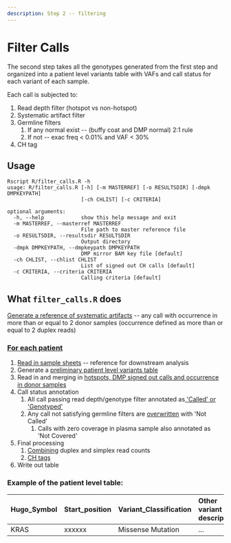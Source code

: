 ```yaml
---
description: Step 2 -- filtering
---
```


# Filter Calls

The second step takes all the genotypes generated from the first step and organized into a patient level variants table with VAFs and call status for each variant of each sample.  

Each call is subjected to:

1. Read depth filter \(hotspot vs non-hotspot\)
2. Systematic artifact filter
3. Germline filters 
   1. If any normal exist -- \(buffy coat and DMP normal\) 2:1 rule
   2. If not -- exac freq &lt; 0.01% and VAF &lt; 30%
4. CH tag

## Usage

```text
Rscript R/filter_calls.R -h                                         
usage: R/filter_calls.R [-h] [-m MASTERREF] [-o RESULTSDIR] [-dmpk DMPKEYPATH]
                        [-ch CHLIST] [-c CRITERIA]

optional arguments:
  -h, --help            show this help message and exit
  -m MASTERREF, --masterref MASTERREF
                        File path to master reference file
  -o RESULTSDIR, --resultsdir RESULTSDIR
                        Output directory
  -dmpk DMPKEYPATH, --dmpkeypath DMPKEYPATH
                        DMP mirror BAM key file [default]
  -ch CHLIST, --chlist CHLIST
                        List of signed out CH calls [default]
  -c CRITERIA, --criteria CRITERIA
                        Calling criteria [default]
```

## What `filter_calls.R` does

[Generate a reference of systematic artifacts](https://github.com/msk-access/access_data_analysis/blob/17a26eea455707c82824493ebc597d9850d47e82/R/filter_calls.R#L35-L39) -- any call with occurrence in more than or equal to 2 donor samples \(occurrence defined as more than or equal to 2 duplex reads\)

### [For each patient](https://github.com/msk-access/access_data_analysis/blob/17a26eea455707c82824493ebc597d9850d47e82/R/filter_calls.R#L43)

1. [Read in sample sheets](https://github.com/msk-access/access_data_analysis/blob/17a26eea455707c82824493ebc597d9850d47e82/R/filter_calls.R#L48-L50) -- reference for downstream analysis
2. Generate a [preliminary patient level variants table](https://github.com/msk-access/access_data_analysis/blob/17a26eea455707c82824493ebc597d9850d47e82/R/filter_calls.R#L52-L77) 
3. Read in and merging in [hotspots, DMP signed out calls and occurrence in donor samples](https://github.com/msk-access/access_data_analysis/blob/17a26eea455707c82824493ebc597d9850d47e82/R/filter_calls.R#L78-L97)
4. Call status annotation
   1. All call passing read depth/genotype filter annotated as[ 'Called' or 'Genotyped'](https://github.com/msk-access/access_data_analysis/blob/17a26eea455707c82824493ebc597d9850d47e82/R/filter_calls.R#L112-L126)
   2. Any call not satisfying germline filters are [overwritten](https://github.com/msk-access/access_data_analysis/blob/17a26eea455707c82824493ebc597d9850d47e82/R/filter_calls.R#L127-L145) with 'Not Called'
      1. Calls with zero coverage in plasma sample also annotated as 'Not Covered'
5. Final processing
   1. [Combining](https://github.com/msk-access/access_data_analysis/blob/17a26eea455707c82824493ebc597d9850d47e82/R/filter_calls.R#L150-L160) duplex and simplex read counts
   2. [CH tags](https://github.com/msk-access/access_data_analysis/blob/17a26eea455707c82824493ebc597d9850d47e82/R/filter_calls.R#L161-L174)
6. Write out table

### Example of the patient level table:

| Hugo\_Symbol | Start\_position | Variant\_Classification | Other variant descriptions | ... | C-xxxxxx-L001-d\_\_\_duplex.called | C-xxxxxx-L001-d\_\_\_duplex.total | C-xxxxxx-L002-d\_\_\_duplex.called | C-xxxxxx-L001-d\_\_\_duplex.total | C-xxxxxx-N001-d\_\_\_unfilterednormal | P-xxxxxxx-T01-IM6\_\_\_DMP\_Tumor | P-xxxxxxx-T01-IM6\_\_\_DMP\_Normal |
| :--- | :--- | :--- | :--- | :--- | :--- | :--- | :--- | :--- | :--- | :--- | :--- |
| KRAS | xxxxxx | Missense Mutation | ... | ... | Called | 15/1500\(0.01\) | Not Called | 0/1800\(0\) | 0/200\(0\) | 200/800\(0.25\) | 1/700\(0.001\) |

